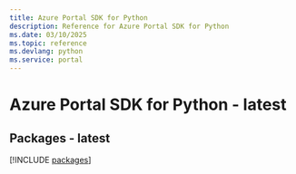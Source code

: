 ```yaml
---
title: Azure Portal SDK for Python
description: Reference for Azure Portal SDK for Python
ms.date: 03/10/2025
ms.topic: reference
ms.devlang: python
ms.service: portal
---
```

# Azure Portal SDK for Python - latest
## Packages - latest
[!INCLUDE [packages](portal-index.md)]